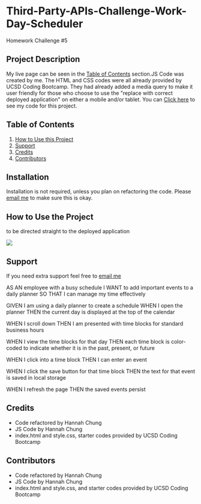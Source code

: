 # Third-Party-APIs-Challenge-Work-Day-Scheduler
Homework Challenge #5




## Project Description

 My live page can be seen in the <a href="#Table of Contents">Table of Contents</a> section.JS Code was created by me. The HTML and CSS codes were all already provided by UCSD Coding Bootcamp. They had already added a media query to make it user friendly for those who choose to use the "replace with correct deployed application" on either a mobile and/or tablet. You can <a href=hhttps://github.com/hannybear88/Third-Party-APIs-Challenge-Work-Day-Scheduler/>Click here</a> to see my code for this project. 

## Table of Contents
<nav>
    <ol>
        <li><a href="#How to Use this Project">How to Use this Project</a></li>
        <li><a href="#Support">Support</a></li>
        <li><a href="#Credits">Credits</a></li>
        <li><a href="#Contributors">Contributors</a></li>
    </ol>
</nav>

## Installation

Installation is not required, unless you plan on refactoring the code. Please <a href="mailto:hannahkchung88@gmail.com">email me</a> to make sure this is okay. 

## How to Use the Project

<!--replace with workday schedule deployed application -->
to be directed straight to the deployed application

<!--repace with screenshot of workday schedule-->
<img src="./assets/images/JavaScript-Challenge-Password-Generator-Screenshot.png" /> 

## Support
If you need extra support feel free to <a href="mailto:hannahkchung88@gmail.com">email me</a>


AS AN employee with a busy schedule
I WANT to add important events to a daily planner
SO THAT I can manage my time effectively


GIVEN I am using a daily planner to create a schedule
WHEN I open the planner
THEN the current day is displayed at the top of the calendar
<!--screenshot-->

WHEN I scroll down
THEN I am presented with time blocks for standard business hours
<!--screenshot-->


WHEN I view the time blocks for that day
THEN each time block is color-coded to indicate whether it is in the past, present, or future
<!--screenshot-->

WHEN I click into a time block
THEN I can enter an event
<!--screenshot-->

WHEN I click the save button for that time block
THEN the text for that event is saved in local storage
<!--screenshot-->

WHEN I refresh the page
THEN the saved events persist
<!--screenshot-- >


<!--add gif of workday schedule-->


## Credits
<ul>
    <li>Code refactored by Hannah Chung</li>
      <li>JS Code by Hannah Chung</li>
    <li>index.html and style.css, starter codes provided by UCSD Coding Bootcamp</li>
</ul>

## Contributors
<ul>
    <li>Code refactored by Hannah Chung</li>
    <li>JS Code by Hannah Chung</li>
    <li>index.html and style.css, and starter codes provided by UCSD Coding Bootcamp</li>
</ul>